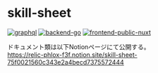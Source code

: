 # skill-sheet

[![graphql](https://github.com/ogoshikazuki/skill-sheet/actions/workflows/graphql.yml/badge.svg)](https://github.com/ogoshikazuki/skill-sheet/actions/workflows/graphql.yml)
[![backend-go](https://github.com/ogoshikazuki/skill-sheet/actions/workflows/backend-go.yml/badge.svg)](https://github.com/ogoshikazuki/skill-sheet/actions/workflows/backend-go.yml)
[![frontend-public-nuxt](https://github.com/ogoshikazuki/skill-sheet/actions/workflows/frontend-public-nuxt.yml/badge.svg)](https://github.com/ogoshikazuki/skill-sheet/actions/workflows/frontend-public-nuxt.yml)

ドキュメント類は以下Notionページにて公開する。  
https://relic-phlox-f3f.notion.site/skill-sheet-75f0021560c343e2a4becd7375572444
